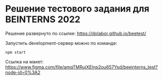 # Решение тестового задания для BEINTERNS 2022
Решение развернуто по ссылке:
https://dolabor.github.io/beetest/

Запустить development-сервер можно по команде: 
```
npm start 
```
Ссылка на макет:
https://www.figma.com/file/amqTMRujXElnp2ou657Ysd/beeinterns_test?node-id=0%3A2
